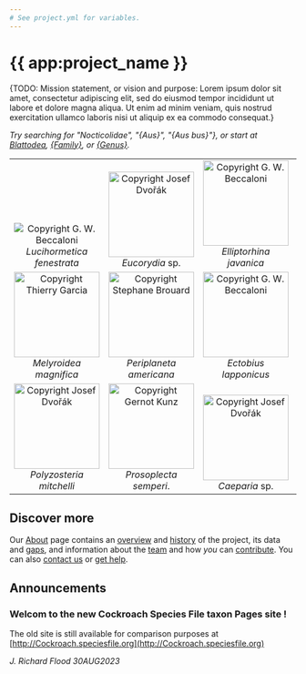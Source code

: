 ```yaml
---
# See project.yml for variables.
---
```


# {{ app:project_name }}
{TODO: Mission statement, or vision and purpose: Lorem ipsum dolor sit amet, consectetur adipiscing elit, sed do eiusmod tempor incididunt ut labore et dolore magna aliqua. Ut enim ad minim veniam, quis nostrud exercitation ullamco laboris nisi ut aliquip ex ea commodo consequat.}

<autocomplete-otu class="w-80 place-content-center" placeholder="Search by taxon name"/>

_Try searching for "Nocticolidae", "{Aus}", "{Aus bus}"}, or start at [Blattodea]({{app:project_url}}/otu/856752/overview), [{Family}]({{app:project_url}}/otu/{id}/overview), or [{Genus}]({{app:project_url}}/otu/{id}/overview)._

<table style="text-align: center;">
    <tbody>
        <tr valign="bottom">
            <td>
                <img alt="Copyright G. W. Beccaloni" title="Copyright G. W. Beccaloni" 
                    src="https://sfg.taxonworks.org/s/hu6gny"><br>
                <i>Lucihormetica fenestrata</i>
            </td>
            <td>
                <img  alt="Copyright Josef Dvořák" title="Copyright Josef Dvořák" src="https://sfg.taxonworks.org/s/2n66nl" style="border-style: none; width: 150px;"><br>
                <i>Eucorydia</i> sp.
            </td>
            <td>
                <img alt="Copyright G. W. Beccaloni" title="Copyright G. W. Beccaloni" src="https://sfg.taxonworks.org/s/7dba7n"  style="border-style: none; width: 150px;"><br>
                <i>Elliptorhina javanica</i>
            </td>
            <td>
                <img  alt="Copyright Josef Dvořák" title="Copyright Josef Dvořák" 
                    src="https://sfg.taxonworks.org/s/6k8lfv"  style="border-style: none; width: 150px;">
                <br>
                <i>Capucina</i> sp.
            </td>
        </tr>
        <tr valign="bottom">
            <td style="text-align: center;">
                <img alt="Copyright Thierry Garcia" title="Copyright Thierry Garcia"
                    src="https://sfg.taxonworks.org/s/3um9dh"
                    style="border-style: none; width: 150px;"><br>
                <i>Melyroidea magnifica</i>
            </td>
            <td style="text-align: center;">
                <img alt="Copyright Stephane Brouard" title="Copyright Stephane Brouard"
                    src="https://sfg.taxonworks.org/s/f7v8ur"
                    style="border-style: none; width: 150px;"><br>
                <i>Periplaneta americana</i>
            </td>
            <td style="text-align: center;">
                <img alt="Copyright G. W. Beccaloni" title="Copyright G. W. Beccaloni"
                    src="https://sfg.taxonworks.org/s/5poz1w"
                    style="border-style: none; width: 150px;"><br>
                <i>Ectobius lapponicus</i>
            </td>
        </tr>
        <tr valign="bottom">
            <td style="text-align: center;">
                <img alt="Copyright Josef Dvořák" title="Copyright Josef Dvořák"
                    src="https://sfg.taxonworks.org/s/7idonn"
                    style="border-style: none; width: 150px;"><br>
                <i>Polyzosteria mitchelli</i>
            </td>
            <td style="text-align: center;">
                <img alt="Copyright Gernot Kunz" title="Copyright Gernot Kunz"
                    src="https://sfg.taxonworks.org/s/t9apg3"
                    style="border-style: none; width: 150px;"><br>
                <i>Prosoplecta semperi</i>.
            </td>
            <td style="text-align: center;">
                <img alt="Copyright Josef Dvořák" title="Copyright Josef Dvořák"
                    src="https://sfg.taxonworks.org/s/b1pfy5"
                    style="border-style: none; width: 150px;"><br>
                <i>Caeparia</i> sp.
            </td>
        </tr>
    </tbody>
</table>

## Discover more
Our [About](about) page contains an [overview](about#overview) and [history](about#history) of the project, its data and [gaps](about#gaps-as-opportunity),<D-r> and information about the [team](about#team) and how _you_ can [contribute](about#contribute-or-get-help). You can also [contact us](about#contribute-or-get-help) or [get help](about#contribute-or-get-help). 

## Announcements
### Welcom to the new Cockroach Species File taxon Pages site !
The old site is still available for comparison purposes at [http://Cockroach.speciesfile.org](http://Cockroach.speciesfile.org)

_J. Richard Flood 30AUG2023_
